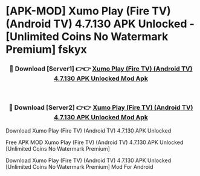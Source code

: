 # [APK-MOD] Xumo Play (Fire TV) (Android TV) 4.7.130 APK Unlocked - [Unlimited Coins No Watermark Premium] fskyx



<div align="center">
<h3>🔴 Download [Server1] 👉👉 <a href="https://momento.my/?title=Xumo_Play_(Fire_TV)_(Android_TV)_4.7.130_APK_Unlocked">Xumo Play (Fire TV) (Android TV) 4.7.130 APK Unlocked Mod Apk</a></h3><br>

<h3>🔴 Download [Server2] 👉👉 <a href="https://momento.my/?title=Xumo_Play_(Fire_TV)_(Android_TV)_4.7.130_APK_Unlocked">Xumo Play (Fire TV) (Android TV) 4.7.130 APK Unlocked Mod Apk</a></h3>
</div>



Download Xumo Play (Fire TV) (Android TV) 4.7.130 APK Unlocked 

Free APK MOD Xumo Play (Fire TV) (Android TV) 4.7.130 APK Unlocked [Unlimited Coins No Watermark Premium]

Download Xumo Play (Fire TV) (Android TV) 4.7.130 APK Unlocked [Unlimited Coins No Watermark Premium] Mod For Android
